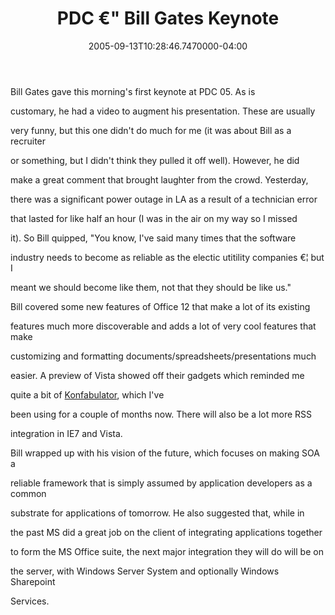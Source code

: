 ﻿---
title: PDC €" Bill Gates Keynote
date: "2005-09-13T10:28:46.7470000-04:00"
description: Bill Gates gave this morning's first keynote at PDC 05. As is customary, he had a video to augment his presentation.
featuredImage: /img/default-post-image.jpg
---

Bill Gates gave this morning's first keynote at PDC 05. As is

customary, he had a video to augment his presentation. These are usually

very funny, but this one didn't do much for me (it was about Bill as a recruiter

or something, but I didn't think they pulled it off well). However, he did

make a great comment that brought laughter from the crowd. Yesterday,

there was a significant power outage in LA as a result of a technician error

that lasted for like half an hour (I was in the air on my way so I missed

it). So Bill quipped, "You know, I've said many times that the software

industry needs to become as reliable as the electic utitility companies €¦ but I

meant we should become like them, not that they should be like us."

Bill covered some new features of Office 12 that make a lot of its existing

features much more discoverable and adds a lot of very cool features that make

customizing and formatting documents/spreadsheets/presentations much

easier. A preview of Vista showed off their gadgets which reminded me

quite a bit of [Konfabulator](http://konfabulator.com/), which I've

been using for a couple of months now. There will also be a lot more RSS

integration in IE7 and Vista.

Bill wrapped up with his vision of the future, which focuses on making SOA a

reliable framework that is simply assumed by application developers as a common

substrate for applications of tomorrow. He also suggested that, while in

the past MS did a great job on the client of integrating applications together

to form the MS Office suite, the next major integration they will do will be on

the server, with Windows Server System and optionally Windows Sharepoint

Services.

